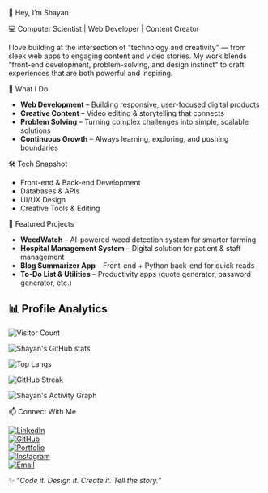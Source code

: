 👋 Hey, I’m Shayan  

💻 Computer Scientist | Web Developer | Content Creator 

I love building at the intersection of "technology and creativity" — from sleek web apps to engaging content and video stories. My work blends "front-end development, problem-solving, and design instinct" to craft experiences that are both powerful and inspiring.  

🚀 What I Do  
- **Web Development** – Building responsive, user-focused digital products  
- **Creative Content** – Video editing & storytelling that connects  
- **Problem Solving** – Turning complex challenges into simple, scalable solutions  
- **Continuous Growth** – Always learning, exploring, and pushing boundaries  

🛠️ Tech Snapshot  
- Front-end & Back-end Development  
- Databases & APIs  
- UI/UX Design  
- Creative Tools & Editing  


🌟 Featured Projects  
- **WeedWatch** – AI-powered weed detection system for smarter farming  
- **Hospital Management System** – Digital solution for patient & staff management  
- **Blog Summarizer App** – Front-end + Python back-end for quick reads  
- **To-Do List & Utilities** – Productivity apps (quote generator, password generator, etc.) 

## 📊 Profile Analytics  

![Visitor Count](https://komarev.com/ghpvc/?username=shayan-qazmi&color=blue&style=flat&label=Profile+Views)  

![Shayan's GitHub stats](https://github-readme-stats.vercel.app/api?username=shayan-qazmi&show_icons=true&theme=tokyonight)  

![Top Langs](https://github-readme-stats.vercel.app/api/top-langs/?username=shayan-qazmi&layout=compact&theme=tokyonight)  

![GitHub Streak](https://github-readme-streak-stats.herokuapp.com/?user=shayan-qazmi&theme=tokyonight)  

![Shayan's Activity Graph](https://github-readme-activity-graph.vercel.app/graph?username=shayan-qazmi&theme=tokyo-night)



📫 Connect With Me  

[![LinkedIn](https://img.shields.io/badge/LinkedIn-0A66C2?style=flat&logo=linkedin&logoColor=white)](https://www.linkedin.com/in/syed-shayan-haider/)  
[![GitHub](https://img.shields.io/badge/GitHub-171515?style=flat&logo=github&logoColor=white)](https://github.com/shayan-qazmi)  
[![Portfolio](https://img.shields.io/badge/Portfolio-000000?style=flat&logo=firefox&logoColor=white)](https://shayanqazmi.netlify.app/)  
[![Instagram](https://img.shields.io/badge/Instagram-E4405F?style=flat&logo=instagram&logoColor=white)](https://instagram.com/shayanqazmi)  
[![Email](https://img.shields.io/badge/Email-D14836?style=flat&logo=gmail&logoColor=white)](mailto:shayanhaiderqazmi@gmail.com)  



✨ *“Code it. Design it. Create it. Tell the story.”*  
